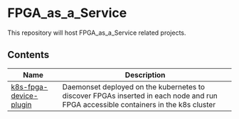 # FPGA_as_a_Service
This repository will host FPGA_as_a_Service related projects.

## Contents
| Name                   |  Description |
|------------------------|-------------------|
| [k8s-fpga-device-plugin](k8s-fpga-device-plugin/trunk) | Daemonset deployed on the kubernetes to discover FPGAs inserted in each node and run FPGA accessible containers in the k8s cluster |
